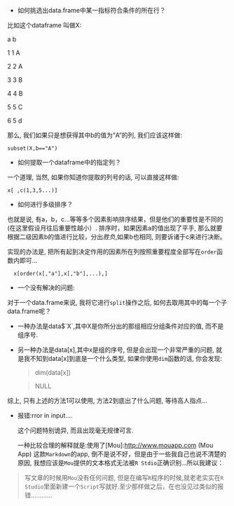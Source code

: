*  如何挑选出data.frame中某一指标符合条件的所在行？
   
比如这个dataframe 叫做X:

 a b
  
1 1 A

2 2 A

3 3 B

4 4 B

5 5 C

6 5 d

那么, 我们如果只是想获得其中b的值为“A”的列, 我们应该这样做:

    subset(X,b=="A")

* 如何提取一个dataframe中的指定列？

一个道理, 当然, 如果你知道你提取的列号的话, 可以直接这样做:

    x[ ,c(1,3,5...)]
  
  
* 如何进行多级排序？

也就是说, 有a，b，c...等等多个因素影响排序结果，但是他们的重要性是不同的(在这里假设月往后重要性越小）. 排序时，如果因素a的值出现了平手, 那么就要根据二级因素b的值进行比较，分出*胜负*,如果b也相同, 则要诉诸于c来进行决断。

实现的办法是, 把所有起到决定作用的因素所在列按照重要程度全部写在`order`函数内即可...

      x[order(x[,"a"],x[,"b"],...),]
      

*  一个没有解决的问题:

 对于一个data.frame来说, 我将它进行`split`操作之后, 如何去取用其中的每一个子data.frame呢？
  * 一种办法是data$\`X\`,其中X是你所分出的那组相应分组条件对应的值, 而不是组序号.
  * 另一种办法是data[x],其中x是组的序号, 但是会出现一个非常严重的问题, 就是我不知到data[x]到底是一个什么类型, 如果你使用`dim`函数的话, 你会发现:
      
      >dim(data[x])
      
      >NULL

综上, 只有上述的方法1可以使用, 方法2到底出了什么问题, 等待高人指点...

* 报错:rror in input....
  
  这个问题特别诡异, 而且出现毫无规律可言.
  
  一种比较合理的解释就是:使用了[Mou]:http://www.mouapp.com (Mou App) 这款`Markdown`的app, 倒不是说不好，但是由于一些我自己也说不清楚的原因, 我想应该是`Mou`提供的文本格式无法被`R Stdio`正确识别...所以我建议：

>写文章的时候用`Mou`没有任何问题, 但是在编写`R`程序的时候,就老老实实在`R Studio`里面新建一个`Script`写就好.至少那样做之后，在也没见过类似的报错............

